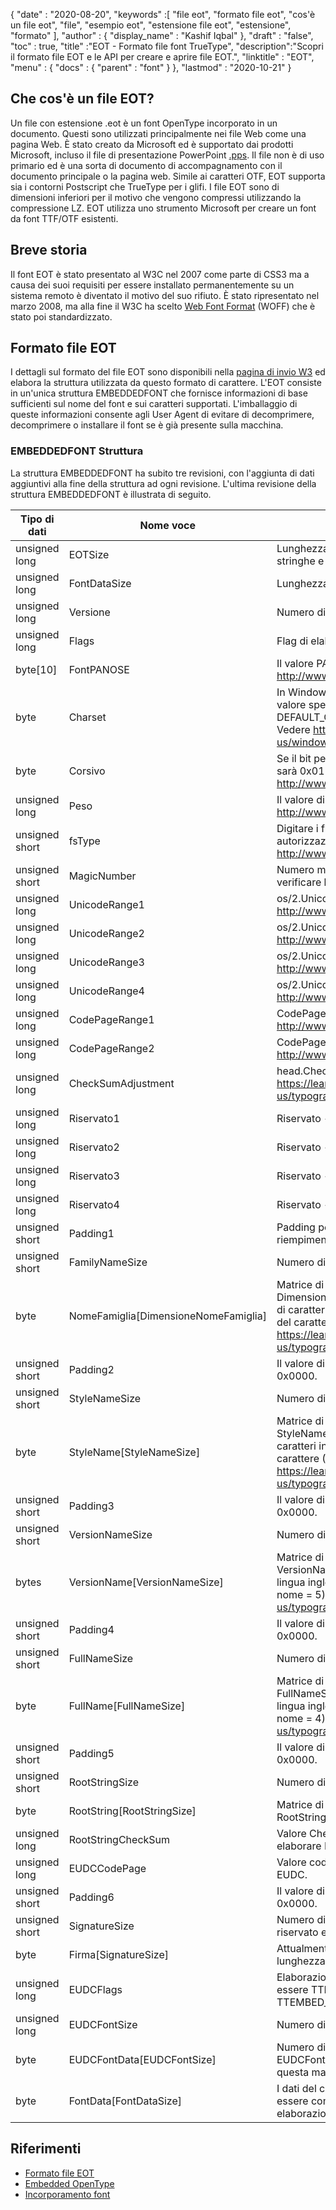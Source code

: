 {
  "date" : "2020-08-20",
  "keywords" :[ "file eot", "formato file eot", "cos'è un file eot", "file", "esempio eot", "estensione file eot", "estensione", "formato" ],
  "author" : {
    "display_name" : "Kashif Iqbal"
},
  "draft" : "false",
  "toc" : true,
  "title" :"EOT - Formato file font TrueType",
  "description":"Scopri il formato file EOT e le API per creare e aprire file EOT.",
  "linktitle" : "EOT",
  "menu" : {
    "docs" : {
      "parent" : "font"
}
},
  "lastmod" : "2020-10-21"
}

## Che cos'è un file EOT?

Un file con estensione .eot è un font OpenType incorporato in un documento. Questi sono utilizzati principalmente nei file Web come una pagina Web. È stato creato da Microsoft ed è supportato dai prodotti Microsoft, incluso il file di presentazione PowerPoint [.pps](/it/presentation/pps). Il file non è di uso primario ed è una sorta di documento di accompagnamento con il documento principale o la pagina web. Simile ai caratteri OTF, EOT supporta sia i contorni Postscript che TrueType per i glifi. I file EOT sono di dimensioni inferiori per il motivo che vengono compressi utilizzando la compressione LZ. EOT utilizza uno strumento Microsoft per creare un font da font TTF/OTF esistenti.

## Breve storia

Il font EOT è stato presentato al W3C nel 2007 come parte di CSS3 ma a causa dei suoi requisiti per essere installato permanentemente su un sistema remoto è diventato il motivo del suo rifiuto. È stato ripresentato nel marzo 2008, ma alla fine il W3C ha scelto [Web Font Format](/it/font/woff/) (WOFF) che è stato poi standardizzato.

## Formato file EOT

I dettagli sul formato del file EOT sono disponibili nella [pagina di invio W3](https://www.w3.org/Submission/EOT/#FileFormat) ed elabora la struttura utilizzata da questo formato di carattere. L'EOT consiste in un'unica struttura EMBEDDEDFONT che fornisce informazioni di base sufficienti sul nome del font e sui caratteri supportati. L'imballaggio di queste informazioni consente agli User Agent di evitare di decomprimere, decomprimere o installare il font se è già presente sulla macchina.

### EMBEDDEDFONT Struttura
La struttura EMBEDDEDFONT ha subito tre revisioni, con l'aggiunta di dati aggiuntivi alla fine della struttura ad ogni revisione. L'ultima revisione della struttura EMBEDDEDFONT è illustrata di seguito.

|Tipo di dati|Nome voce|Descrizione|
---|---|---|
|unsigned long|EOTSize|Lunghezza totale della struttura in byte (inclusi dati di stringhe e caratteri)|
|unsigned long|FontDataSize|Lunghezza del carattere OpenType (FontData) in byte|
|unsigned long|Versione|Numero di versione di questo formato - 0x00020002|
|unsigned long|Flags|Flag di elaborazione|
|byte[10]|FontPANOSE|Il valore PANOSE per questo carattere - Vedi http://www.microsoft.com/typography/otspec/os2.htm#pan|
|byte|Charset|In Windows deriva da TEXTMETRIC.tmCharSet. Questo valore specifica il set di caratteri del font. DEFAULT_CHARSET (0x01) non indica alcuna preferenza. - Vedere https://learn.microsoft.com/en-us/windows/win32/api/wingdi/ns-wingdi-textmetrica|
|byte|Corsivo|Se il bit per ITALIC è impostato in OS/2.fsSelection, il valore sarà 0x01 - Vedere http://www.microsoft.com/typography/otspec/os2.htm#fss|
|unsigned long|Peso|Il valore di peso per questo font - Vedi http://www.microsoft.com/typography/otspec/os2.htm#wtc|
|unsigned short|fsType|Digitare i flag che forniscono informazioni sulle autorizzazioni di incorporamento - Vedere http://www.microsoft.com/typography/otspec/os2.htm#fst|
|unsigned short|MagicNumber|Numero magico per file EOT - 0x504C. Utilizzato per verificare la corruzione dei dati.|
|unsigned long|UnicodeRange1|os/2.UnicodeRange1 (bit 0-31) - Vedere http://www.microsoft.com/typography/otspec/os2.htm#ur|
|unsigned long|UnicodeRange2|os/2.UnicodeRange2 (bit 32-63) - Vedere http://www.microsoft.com/typography/otspec/os2.htm#ur|
|unsigned long|UnicodeRange3|os/2.UnicodeRange3 (bit 64-95) - Vedere http://www.microsoft.com/typography/otspec/os2.htm#ur|
|unsigned long|UnicodeRange4|os/2.UnicodeRange4 (bit 96-127) - Vedere http://www.microsoft.com/typography/otspec/os2.htm#ur|
|unsigned long|CodePageRange1|CodePageRange1 (bit 0-31) - Vedere http://www.microsoft.com/typography/otspec/os2.htm#cpr|
|unsigned long|CodePageRange2|CodePageRange2 (bit 32-63) - Vedere http://www.microsoft.com/typography/otspec/os2.htm#cpr|
|unsigned long|CheckSumAdjustment|head.CheckSumAdjustment - Vedere https://learn.microsoft.com/en-us/typography/opentype/spec/head|
|unsigned long|Riservato1|Riservato - deve essere 0|
|unsigned long|Riservato2|Riservato - deve essere 0|
|unsigned long|Riservato3|Riservato - deve essere 0|
|unsigned long|Riservato4|Riservato - deve essere 0|
|unsigned short|Padding1|Padding per mantenere l'allineamento lungo. Il valore di riempimento deve essere sempre impostato su 0x0000.|
|unsigned short|FamilyNameSize|Numero di byte utilizzati dall'array FamilyName|
|byte|NomeFamiglia[DimensioneNomeFamiglia]|Matrice di caratteri UTF-16 della lunghezza di byte DimensioneNomeFamiglia. Questa è la stringa della famiglia di caratteri in lingua inglese trovata nella tabella dei nomi del carattere (ID nome = 1) - Vedere https://learn.microsoft.com/en-us/typography/opentype/spec/name|
|unsigned short|Padding2|Il valore di riempimento deve essere sempre impostato su 0x0000.|
|unsigned short|StyleNameSize|Numero di byte utilizzati da StyleName|
|byte|StyleName[StyleNameSize]|Matrice di caratteri UTF-16 la lunghezza dei byte StyleNameSize. Questa è la stringa della sottofamiglia di caratteri in lingua inglese trovata nella tabella dei nomi del carattere (ID nome = 2) - Vedere https://learn.microsoft.com/en-us/typography/opentype/spec/name|
|unsigned short|Padding3|Il valore di riempimento deve essere sempre impostato su 0x0000.|
|unsigned short|VersionNameSize|Numero di byte utilizzati da VersionName|
|bytes|VersionName[VersionNameSize]|Matrice di caratteri UTF-16 della lunghezza dei byte VersionNameSize. Questa è la stringa della versione in lingua inglese trovata nella tabella dei nomi del carattere (ID nome = 5) - Vedere https://learn.microsoft.com/en-us/typography/opentype/spec/name|
|unsigned short|Padding4|Il valore di riempimento deve essere sempre impostato su 0x0000.|
|unsigned short|FullNameSize|Numero di byte utilizzati da FullName|
|byte|FullName[FullNameSize]|Matrice di caratteri UTF-16 della lunghezza dei byte FullNameSize. Questa è la stringa del nome completo in lingua inglese trovata nella tabella dei nomi del carattere (ID nome = 4) - Vedere https://learn.microsoft.com/en-us/typography/opentype/spec/name|
|unsigned short|Padding5|Il valore di riempimento deve essere sempre impostato su 0x0000.|
|unsigned short|RootStringSize|Numero di byte utilizzati dall'array RootString|
|byte|RootString[RootStringSize]|Matrice di caratteri UTF-16 la lunghezza dei byte RootStringSize.|
|unsigned long|RootStringCheckSum|Valore CheckSum RootString. Vedere l'algoritmo per elaborare RootStringChecksum di seguito.|
|unsigned long|EUDCCodePage|Valore codepage necessario per il supporto dei caratteri EUDC.|
|unsigned short|Padding6|Il valore di riempimento deve essere sempre impostato su 0x0000.|
|unsigned short|SignatureSize|Numero di byte utilizzati dall'array Signature. Attualmente riservato e dovrebbe essere impostato su 0x0000.|
|byte|Firma[SignatureSize]|Attualmente riservato. Se SignatureSize è 0x0000 non c'è lunghezza per questa matrice.|
|unsigned long|EUDCFlags|Elaborazione flag per il font EUDC. I valori tipici potrebbero essere TTEMBED_XORENCRYPTDATA e TTEMBED_TTCOMPRESSED.|
|unsigned long|EUDCFontSize|Numero di byte utilizzati dall'array Signature.|
|byte|EUDCFontData[EUDCFontSize]|Numero di byte utilizzati per i dati del carattere EUDC. Se EUDCFontSize è 0x00000000 non c'è lunghezza per questa matrice. |
|byte|FontData[FontDataSize]|I dati del carattere per questo file EOT. I dati possono essere compressi o criptati XOR come indicato dai flag di elaborazione.|

## Riferimenti

* [Formato file EOT](https://www.w3.org/Submission/EOT/)
* [Embedded OpenType](https://en.wikipedia.org/wiki/Embedded_OpenType)
* [Incorporamento font](https://en.wikipedia.org/wiki/Incorporamento_font)

